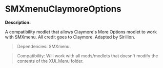 # SMXmenuClaymoreOptions

**Description:**

A compatibility modlet that allows Claymore's More Options modlet to work with SMXmenu. All credit goes to Claymore. Adapted by Sirillion.

> Dependencies: SMXmenu.

> Compatibility: Will work with all mods/modlets that doesn't modify the contents of the XUi_Menu folder.
